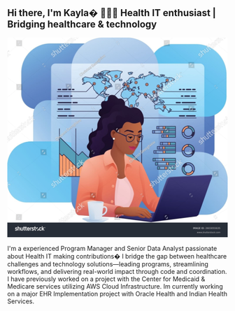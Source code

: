 ## Hi there, I'm Kayla� 👩🏿‍💻 Health IT enthusiast | Bridging healthcare & technology

![My Image](stock-vector-woman-business-person-student-on-laptop-remote-home-working-writing-analysing-website-internet-2603055635.jpg)

I'm a experienced Program Manager and Senior Data Analyst passionate about Health IT making contributions� I bridge the gap between healthcare challenges and technology solutions—leading programs, streamlining workflows, and delivering real-world impact through code and coordination. I have previously worked on a project with the Center for Medicaid & Medicare services utilizing AWS Cloud Infrastructure. Im currently working on a major EHR Implementation project with Oracle Health and Indian Health Services.


<!--



-->
